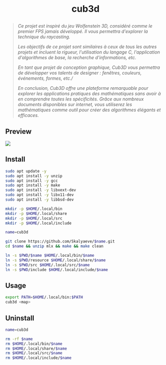 # <p align="center">cub3d</p>
> *Ce projet est inspiré du jeu Wolfenstein 3D, considéré comme le premier FPS jamais développé. Il vous permettra d'explorer la technique du raycasting.*
>
> *Les objectifs de ce projet sont similaires à ceux de tous les autres projets et incluent la rigueur, l'utilisation du langage C, l'application d'algorithmes de base, la recherche d'informations, etc.*
>
> *En tant que projet de conception graphique, Cub3D vous permettra de développer vos talents de designer : fenêtres, couleurs, événements, formes, etc./*
>
> *En conclusion, Cub3D offre une plateforme remarquable pour explorer les applications pratiques des mathématiques sans avoir à en comprendre toutes les spécificités. Grâce aux nombreux documents disponibles sur internet, vous utiliserez les mathématiques comme outil pour créer des algorithmes élégants et efficaces.*

## Preview
![](https://github.com/Skalyaeve/images-1/blob/main/screenshot/cub3d.gif)

## Install
```bash
sudo apt update -y
sudo apt install -y unzip
sudo apt install -y gcc
sudo apt install -y make
sudo apt install -y libxext-dev
sudo apt install -y libx11-dev
sudo apt install -y libbsd-dev
```
```bash
mkdir -p $HOME/.local/bin
mkdir -p $HOME/.local/share
mkdir -p $HOME/.local/src
mkdir -p $HOME/.local/include
```
```bash
name=cub3d

git clone https://github.com/Skalyaeve/$name.git
cd $name && unzip mlx && make && make clean

ln -s $PWD/$name $HOME/.local/bin/$name
ln -s $PWD/resource $HOME/.local/share/$name
ln -s $PWD/src $HOME/.local/src/$name
ln -s $PWD/include $HOME/.local/include/$name
```

## Usage
```bash
export PATH=$HOME/.local/bin:$PATH
cub3d <map>
```

## Uninstall
```bash
name=cub3d

rm -rf $name
rm $HOME/.local/bin/$name
rm $HOME/.local/share/$name
rm $HOME/.local/src/$name
rm $HOME/.local/include/$name
```
